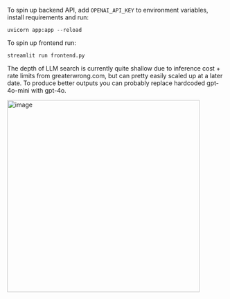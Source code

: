 To spin up backend API, add `OPENAI_API_KEY` to environment variables, install requirements and run:

`
uvicorn app:app --reload
`

To spin up frontend run:

`
streamlit run frontend.py
`

The depth of LLM search is currently quite shallow due to inference cost + rate limits from greaterwrong.com, but can pretty easily scaled up at a later date. To produce better outputs you can probably replace hardcoded gpt-4o-mini with gpt-4o.


<img width="444" alt="image" src="https://github.com/user-attachments/assets/6159edc4-8dfd-485a-91c7-54708fc4f312">
